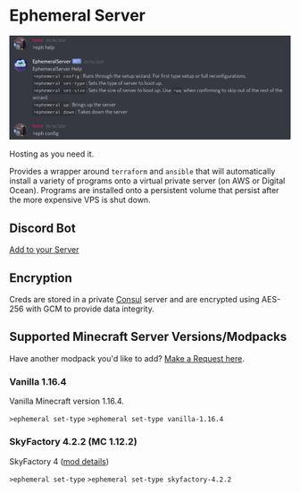 # Ephemeral Server

![Config Demo](./assets/config-demo.png)

Hosting as you need it.

Provides a wrapper around `terraform` and `ansible` that will automatically install
a variety of programs onto a virtual private server (on AWS or Digital Ocean). Programs are installed onto a
persistent volume that persist after the more expensive VPS is shut down.

## Discord Bot

[Add to your Server](https://discord.com/oauth2/authorize?client_id=708003281070456935&permissions=3136&scope=bot)

## Encryption

Creds are stored in a private [Consul](https://www.consul.io/) server and are encrypted using AES-256
with GCM to provide data integrity.


## Supported Minecraft Server Versions/Modpacks 

Have another modpack you'd like to add? [Make a Request here](https://github.com/jack-michaud/ephemeral-server/issues/new).

### Vanilla 1.16.4 

Vanilla Minecraft version 1.16.4.

`>ephemeral set-type` 
`>ephemeral set-type vanilla-1.16.4` 


### SkyFactory 4.2.2 (MC 1.12.2)

SkyFactory 4 ([mod details](https://www.curseforge.com/minecraft/modpacks/skyfactory-4))

`>ephemeral set-type` 
`>ephemeral set-type skyfactory-4.2.2` 

